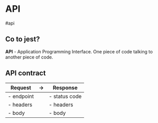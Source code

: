 # API
#api 

## Co to jest?

**API** - Application Programming Interface. 
One piece of code talking to another piece of code.

## API contract

| Request    | ->  | Response |
| ---------- | --- | -------- |
| - endpoint |     | - status code         |
| - headers  |     | - headers         |
| - body           |     | - body         |
